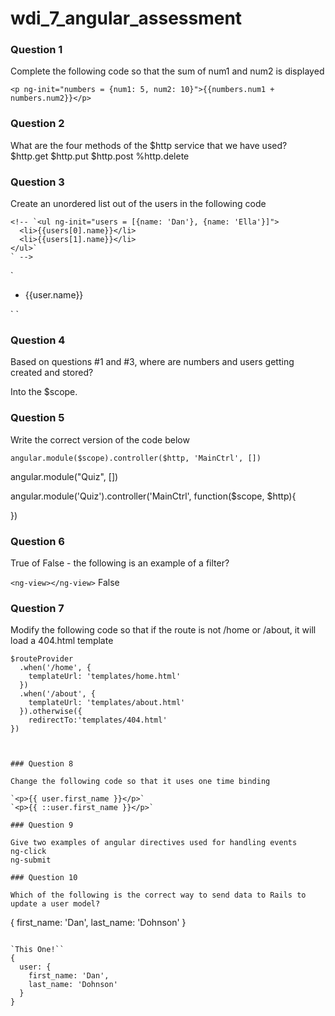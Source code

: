 wdi_7_angular_assessment
========================

### Question 1

Complete the following code so that the sum of num1 and num2 is displayed

`<p ng-init="numbers = {num1: 5, num2: 10}">{{numbers.num1 + numbers.num2}}</p>`

### Question 2

What are the four methods of the $http service that we have used?
$http.get
$http.put
$http.post
%http.delete

### Question 3

Create an unordered list out of the users in the following code

    <!-- `<ul ng-init="users = [{name: 'Dan'}, {name: 'Ella'}]">
      <li>{{users[0].name}}</li>
      <li>{{users[1].name}}</li>
    </ul>`
    ` -->
`<ul  ng-init="users = [{name: 'Dan'}, {name: 'Ella'}]" >
  <li ng-repeat="user in users" >{{user.name}}</li>
</ul>`
`

### Question 4

Based on questions #1 and #3, where are numbers and users getting created and stored?
  <!-- Inside the angular directives. -->
  Into the $scope.

### Question 5

Write the correct version of the code below

`angular.module($scope).controller($http, 'MainCtrl', [])`

  angular.module("Quiz", [])

  angular.module('Quiz').controller('MainCtrl', function($scope, $http){

})

### Question 6

True of False - the following is an example of a filter?

`<ng-view></ng-view>`
False

### Question 7

Modify the following code so that if the route is not /home or /about, it will load a 404.html template

```
$routeProvider
  .when('/home', {
    templateUrl: 'templates/home.html'
  })
  .when('/about', {
    templateUrl: 'templates/about.html'
  }).otherwise({
    redirectTo:'templates/404.html'
})



### Question 8

Change the following code so that it uses one time binding

`<p>{{ user.first_name }}</p>`
`<p>{{ ::user.first_name }}</p>`

### Question 9

Give two examples of angular directives used for handling events
ng-click
ng-submit

### Question 10

Which of the following is the correct way to send data to Rails to update a user model?

```
{
  first_name: 'Dan',
  last_name: 'Dohnson'
}
```

`This One!``
{
  user: {
    first_name: 'Dan',
    last_name: 'Dohnson'
  }
}
```
